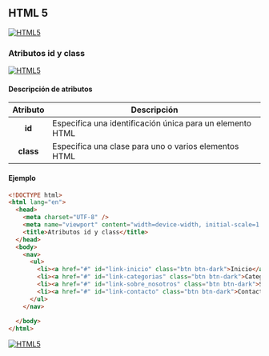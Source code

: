 ## HTML 5
[![HTML5](https://img.shields.io/badge/HTML5-F64A1D?style=for-the-badge&logo=HTML5&logoColor=white&labelColor=101010)](https://github.com/Alberto-mt/HTML5_CSS3/blob/main/Apuntes/HTML5/index.md)

### Atributos id y class
[![HTML5](https://img.shields.io/badge/Atributos_id_y_class-447ac0?style=for-the-badge&logo=HTML5&logoColor=white&labelColor=101010)](https://github.com/Alberto-mt/HTML5_CSS3/blob/main/Apuntes/HTML5/categories/Atributos_id_class.md)

#### Descripción de atributos
| Atributo  | Descripción  |
|:-:|---|
| **id**  | Especifica una identificación única para un elemento HTML  |
| **class**  | Especifica una clase para uno o varios elementos HTML  |

#### Ejemplo
```html
<!DOCTYPE html>
<html lang="en">
  <head>
    <meta charset="UTF-8" />
    <meta name="viewport" content="width=device-width, initial-scale=1.0" />
    <title>Atributos id y class</title>
  </head>
  <body>
    <nav>
      <ul>
        <li><a href="#" id="link-inicio" class="btn btn-dark">Inicio</a></li>
        <li><a href="#" id="link-categorias" class="btn btn-dark">Categorías</a></li>
        <li><a href="#" id="link-sobre_nosotros" class="btn btn-dark">Sobre nosotros</a></li>
        <li><a href="#" id="link-contacto" class="btn btn-dark">Contacto</a></li>
      </ul>
    </nav>
    
  </body>
</html>
```

[![HTML5](https://img.shields.io/badge/Atributos_id_y_class-447ac0?style=for-the-badge&label=&#9650;&logoColor=white&labelColor=101010)](https://github.com/Alberto-mt/HTML5_CSS3/blob/main/Apuntes/HTML5/categories/Atributos_id_class.md)

